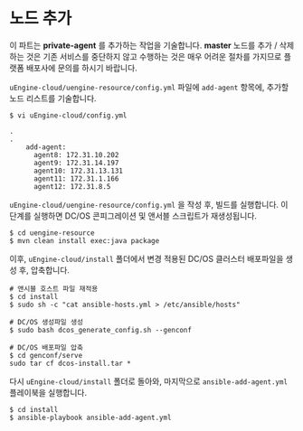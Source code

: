 # 노드 추가

이 파트는 **private-agent** 를 추가하는 작업을 기술합니다. **master** 노드를 추가 / 삭제하는 것은 
기존 서비스를 중단하지 않고 수행하는 것은 매우 어려운 절차를 가지므로 플랫폼 배포사에 문의를 하시기 바랍니다.

`uEngine-cloud/uengine-resource/config.yml` 파일에 `add-agent` 항목에, 추가할 노드 리스트를 기술합니다.

```
$ vi uEngine-cloud/config.yml

.
.
    add-agent:
      agent8: 172.31.10.202
      agent9: 172.31.14.197
      agent10: 172.31.13.131
      agent11: 172.31.1.166
      agent12: 172.31.8.5 
```

`uEngine-cloud/uengine-resource/config.yml` 을 작성 후, 빌드를 실행합니다. 이 단계를 실행하면 DC/OS 콘피그레이션 및 앤서블 스크립트가 재생성됩니다.

```
$ cd uengine-resource
$ mvn clean install exec:java package
```

이후, `uEngine-cloud/install` 폴더에서 변경 적용된 DC/OS 클러스터 배포파일을 생성 후, 압축합니다.

```
# 앤시블 호스트 파일 재적용
$ cd install
$ sudo sh -c "cat ansible-hosts.yml > /etc/ansible/hosts"

# DC/OS 생성파일 생성
$ sudo bash dcos_generate_config.sh --genconf

# DC/OS 배포파일 압축
$ cd genconf/serve 
sudo tar cf dcos-install.tar *
```

다시 `uEngine-cloud/install` 폴더로 돌아와, 마지막으로 `ansible-add-agent.yml` 플레이북을 실행합니다.

```
$ cd install
$ ansible-playbook ansible-add-agent.yml
```


